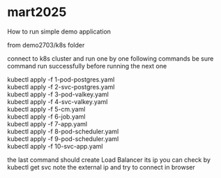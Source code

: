 # mart2025

How to run simple demo application

from demo2703/k8s folder

connect to k8s cluster and run one by one following commands
be sure command run successfully before running the next one

kubectl apply -f 1-pod-postgres.yaml  
kubectl apply -f 2-svc-postgres.yaml  
kubectl apply -f 3-pod-valkey.yaml  
kubectl apply -f 4-svc-valkey.yaml  
kubectl apply -f 5-cm.yaml  
kubectl apply -f 6-job.yaml  
kubectl apply -f 7-app.yaml  
kubectl apply -f 8-pod-scheduler.yaml  
kubectl apply -f 9-pod-scheduler.yaml  
kubectl apply -f 10-svc-app.yaml  

the last command should create Load Balancer its ip you can check by
kubectl get svc
note the external ip and try to connect in browser
